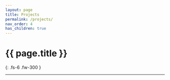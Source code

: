 ```yaml
---
layout: page
title: Projects
permalink: /projects/
nav_order: 4
has_children: true
---
```


# {{ page.title }}



{: .fs-6 .fw-300 }

---

